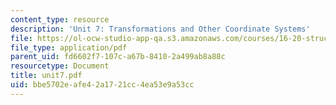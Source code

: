 ```yaml
---
content_type: resource
description: 'Unit 7: Transformations and Other Coordinate Systems'
file: https://ol-ocw-studio-app-qa.s3.amazonaws.com/courses/16-20-structural-mechanics-fall-2002/bbe5702eafe42a1721cc4ea53e9a53cc_unit7.pdf
file_type: application/pdf
parent_uid: fd6602f7-107c-a67b-8410-2a499ab8a88c
resourcetype: Document
title: unit7.pdf
uid: bbe5702e-afe4-2a17-21cc-4ea53e9a53cc
---
```

